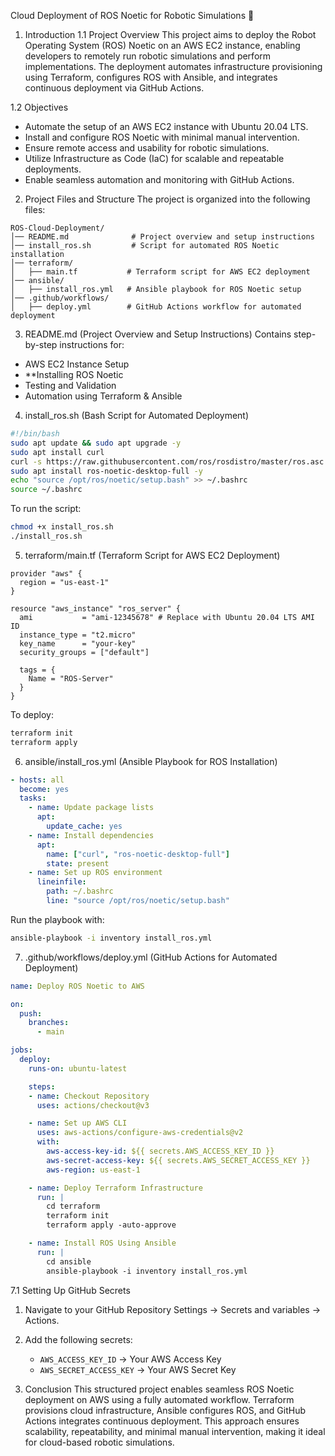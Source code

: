 Cloud Deployment of ROS Noetic for Robotic Simulations 🚀

1. Introduction
1.1 Project Overview
This project aims to deploy the Robot Operating System (ROS) Noetic on an AWS EC2 instance, enabling developers to remotely run robotic simulations and perform implementations. The deployment automates infrastructure provisioning using Terraform, configures ROS with Ansible, and integrates continuous deployment via GitHub Actions.

1.2 Objectives
- Automate the setup of an AWS EC2 instance with Ubuntu 20.04 LTS.
- Install and configure ROS Noetic with minimal manual intervention.
- Ensure remote access and usability for robotic simulations.
- Utilize Infrastructure as Code (IaC) for scalable and repeatable deployments.
- Enable seamless automation and monitoring with GitHub Actions.

2. Project Files and Structure
The project is organized into the following files:
```
ROS-Cloud-Deployment/
│── README.md              # Project overview and setup instructions
│── install_ros.sh         # Script for automated ROS Noetic installation
│── terraform/
│   ├── main.tf           # Terraform script for AWS EC2 deployment
│── ansible/
│   ├── install_ros.yml   # Ansible playbook for ROS Noetic setup
│── .github/workflows/
│   ├── deploy.yml        # GitHub Actions workflow for automated deployment
```

3. README.md (Project Overview and Setup Instructions)
Contains step-by-step instructions for:
- AWS EC2 Instance Setup
- **Installing ROS Noetic
- Testing and Validation
- Automation using Terraform & Ansible

4. install_ros.sh (Bash Script for Automated Deployment)
```bash
#!/bin/bash
sudo apt update && sudo apt upgrade -y
sudo apt install curl
curl -s https://raw.githubusercontent.com/ros/rosdistro/master/ros.asc | sudo apt-key add -
sudo apt install ros-noetic-desktop-full -y
echo "source /opt/ros/noetic/setup.bash" >> ~/.bashrc
source ~/.bashrc
```
To run the script:
```bash
chmod +x install_ros.sh
./install_ros.sh
```

5. terraform/main.tf (Terraform Script for AWS EC2 Deployment)
```hcl
provider "aws" {
  region = "us-east-1"
}

resource "aws_instance" "ros_server" {
  ami           = "ami-12345678" # Replace with Ubuntu 20.04 LTS AMI ID
  instance_type = "t2.micro"
  key_name      = "your-key"
  security_groups = ["default"]
  
  tags = {
    Name = "ROS-Server"
  }
}
```
To deploy:
```bash
terraform init
terraform apply
```

6. ansible/install_ros.yml (Ansible Playbook for ROS Installation)
```yaml
- hosts: all
  become: yes
  tasks:
    - name: Update package lists
      apt:
        update_cache: yes
    - name: Install dependencies
      apt:
        name: ["curl", "ros-noetic-desktop-full"]
        state: present
    - name: Set up ROS environment
      lineinfile:
        path: ~/.bashrc
        line: "source /opt/ros/noetic/setup.bash"
```
Run the playbook with:
```bash
ansible-playbook -i inventory install_ros.yml
```

7. .github/workflows/deploy.yml (GitHub Actions for Automated Deployment)
```yaml
name: Deploy ROS Noetic to AWS

on:
  push:
    branches:
      - main

jobs:
  deploy:
    runs-on: ubuntu-latest

    steps:
    - name: Checkout Repository
      uses: actions/checkout@v3

    - name: Set up AWS CLI
      uses: aws-actions/configure-aws-credentials@v2
      with:
        aws-access-key-id: ${{ secrets.AWS_ACCESS_KEY_ID }}
        aws-secret-access-key: ${{ secrets.AWS_SECRET_ACCESS_KEY }}
        aws-region: us-east-1

    - name: Deploy Terraform Infrastructure
      run: |
        cd terraform
        terraform init
        terraform apply -auto-approve

    - name: Install ROS Using Ansible
      run: |
        cd ansible
        ansible-playbook -i inventory install_ros.yml
```
7.1 Setting Up GitHub Secrets
1. Navigate to your GitHub Repository Settings → Secrets and variables → Actions.
2. Add the following secrets:
   - `AWS_ACCESS_KEY_ID` → Your AWS Access Key
   - `AWS_SECRET_ACCESS_KEY` → Your AWS Secret Key

8. Conclusion
This structured project enables seamless ROS Noetic deployment on AWS using a fully automated workflow. Terraform provisions cloud infrastructure, Ansible configures ROS, and GitHub Actions integrates continuous deployment. This approach ensures scalability, repeatability, and minimal manual intervention, making it ideal for cloud-based robotic simulations.

